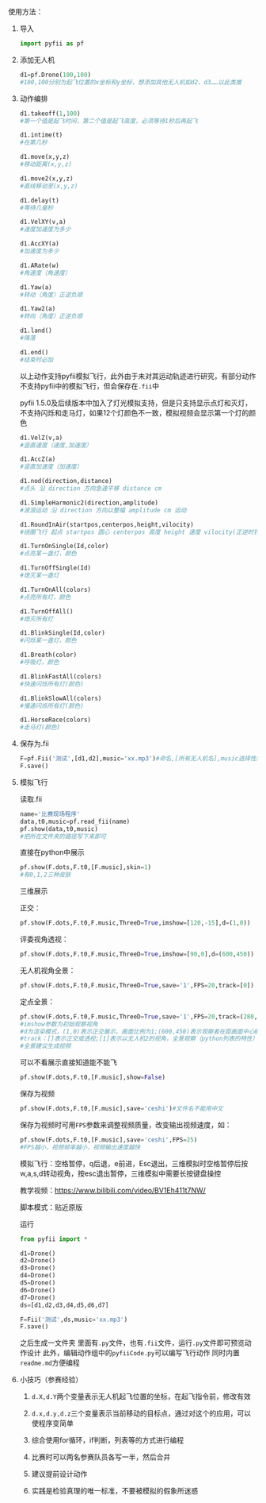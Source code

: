 使用方法：

1. 导入
    ```python
    import pyfii as pf
    ```

2. 添加无人机
    ```python
    d1=pf.Drone(100,100)
    #100,100分别为起飞位置的x坐标和y坐标，想添加其他无人机如d2、d3……以此类推
    ```

3. 动作编排
    ```python
    d1.takeoff(1,100)
    #第一个值是起飞时间，第二个值是起飞高度，必须等待1秒后再起飞

    d1.intime(t)
    #在第几秒

    d1.move(x,y,z)
    #移动距离(x,y,z)

    d1.move2(x,y,z)
    #直线移动至(x,y,z)

    d1.delay(t)
    #等待几毫秒

    d1.VelXY(v,a)
    #速度加速度为多少

    d1.AccXY(a)
    #加速度为多少

    d1.ARate(w)
    #角速度（角速度）

    d1.Yaw(a)
    #转动（角度）正逆负顺

    d1.Yaw2(a)
    #转向（角度）正逆负顺

    d1.land()
    #降落

    d1.end()
    #结束时必加
    ```

    以上动作支持pyfii模拟飞行，此外由于未对其运动轨迹进行研究，有部分动作不支持pyfii中的模拟飞行，但会保存在```.fii```中

    pyfii 1.5.0及后续版本中加入了灯光模拟支持，但是只支持显示点灯和灭灯，不支持闪烁和走马灯，如果12个灯颜色不一致，模拟视频会显示第一个灯的颜色

    ```python
    d1.VelZ(v,a)
    #竖直速度（速度,加速度）

    d1.AccZ(a)
    #竖直加速度（加速度）

    d1.nod(direction,distance)
    #点头 沿 direction 方向急速平移 distance cm

    d1.SimpleHarmonic2(direction,amplitude)
    #波浪运动 沿 direction 方向以整幅 amplitude cm 运动

    d1.RoundInAir(startpos,centerpos,height,vilocity)
    #绕圈飞行 起点 startpos 圆心 centerpos 高度 height 速度 vilocity(正逆时针,负顺时针)

    d1.TurnOnSingle(Id,color)
    #点亮某一盏灯，颜色

    d1.TurnOffSingle(Id)
    #熄灭某一盏灯

    d1.TurnOnAll(colors)
    #点亮所有灯，颜色

    d1.TurnOffAll()
    #熄灭所有灯

    d1.BlinkSingle(Id,color)
    #闪烁某一盏灯，颜色

    d1.Breath(color)
    #呼吸灯，颜色

    d1.BlinkFastAll(colors)
    #快速闪烁所有灯(颜色)

    d1.BlinkSlowAll(colors)
    #慢速闪烁所有灯(颜色)

    d1.HorseRace(colors)
    #走马灯(颜色)
    ```

4. 保存为.fii
    ```python
    F=pf.Fii('测试',[d1,d2],music='xx.mp3')#命名,[所有无人机名],music选择性添加
    F.save()
    ```
5. 模拟飞行

    读取.fii
    ```python
    name='比赛现场程序'
    data,t0,music=pf.read_fii(name)
    pf.show(data,t0,music)
    #把所在文件夹的路径写下来即可
    ```

    直接在python中展示
    ```python
    pf.show(F.dots,F.t0,[F.music],skin=1)
    #有0,1,2三种皮肤
    ```

    三维展示

    正交：
    ```python
    pf.show(F.dots,F.t0,F.music,ThreeD=True,imshow=[120,-15],d=(1,0))
    ```
    评委视角透视：
    ```python
    pf.show(F.dots,F.t0,F.music,ThreeD=True,imshow=[90,0],d=(600,450))
    ```
    无人机视角全景：
    ```python
    pf.show(F.dots,F.t0,F.music,ThreeD=True,save='1',FPS=20,track=[0])
    ```
    定点全景：
    ```python
    pf.show(F.dots,F.t0,F.music,ThreeD=True,save='1',FPS=20,track=(280,280,165))
    #imshow参数为初始观察视角
    #d为渲染模式，(1,0)表示正交展示，画面比例为1;(600,450)表示观察者在距画面中心600处，距观察者450处的画面比例为1
    #track：[]表示正交或透视;[1]表示以无人机2的视角，全景观察（python列表的特性）;(280,280,165)表示以这个坐标为中心进行全景观察
    #全景建议生成视频
    ```

    可以不看展示直接知道能不能飞
    ```python
    pf.show(F.dots,F.t0,[F.music],show=False)
    ```
    保存为视频
    ```python
    pf.show(F.dots,F.t0,[F.music],save='ceshi')#文件名不能用中文
    ```
    保存为视频时可用```FPS```参数来调整视频质量，改变输出视频速度，如：
    ```python
    pf.show(F.dots,F.t0,[F.music],save='ceshi',FPS=25)
    #FPS越小，视频帧率越小，视频输出速度越快
    ```

    模拟飞行：空格暂停，q后退，e前进，Esc退出，三维模拟时空格暂停后按w,a,s,d转动视角，按esc退出暂停，三维模拟中需要长按键盘操控

    教学视频：https://www.bilibili.com/video/BV1Eh411t7NW/

    脚本模式：贴近原版

    运行
    ```python
    from pyfii import *

    d1=Drone()
    d2=Drone()
    d3=Drone()
    d4=Drone()
    d5=Drone()
    d6=Drone()
    d7=Drone()
    ds=[d1,d2,d3,d4,d5,d6,d7]

    F=Fii('测试',ds,music='xx.mp3')
    F.save()
    ```

    之后生成一文件夹
    里面有```.py```文件，也有```.fii```文件，运行```.py```文件即可预览动作设计
    此外，编辑动作组中的```pyfiiCode.py```可以编写飞行动作
    同时内置```readme.md```方便编程

6. 小技巧（参赛经验）

    1. ```d.X,d.Y```两个变量表示无人机起飞位置的坐标，在起飞指令前，修改有效

    2. ```d.x,d.y,d.z```三个变量表示当前移动的目标点，通过对这个的应用，可以使程序变简单

    3. 综合使用for循环，if判断，列表等的方式进行编程

    4. 比赛时可以两名参赛队员各写一半，然后合并

    5. 建议提前设计动作

    6. 实践是检验真理的唯一标准，不要被模拟的假象所迷惑